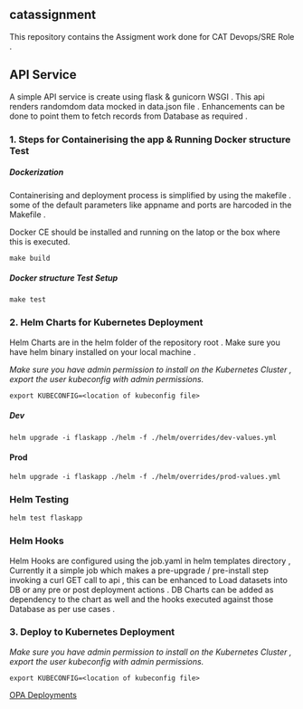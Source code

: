 ## catassignment
This repository contains the Assigment work done for CAT Devops/SRE Role .



## API Service 

A simple API service is create using  flask & gunicorn WSGI . This api renders randomdom data mocked in data.json file . 
Enhancements can be done to point them to fetch records from Database as required .


### 1. Steps for Containerising the app & Running Docker structure Test

##### Dockerization

Containerising and deployment process is simplified by using the makefile . some of the default parameters like appname and ports are harcoded in the Makefile .

Docker CE should be installed and running on the latop or the box where this is executed.


```
make build
```

##### Docker structure Test Setup

```
make test
```


### 2. Helm Charts for Kubernetes Deployment

Helm Charts are in the helm folder of the repository root .  Make sure you have helm binary installed on your local machine . 

*Make sure you have admin permission to install on the Kubernetes Cluster , export the user kubeconfig with admin permissions.*

`export KUBECONFIG=<location of kubeconfig file>`

##### Dev
```
helm upgrade -i flaskapp ./helm -f ./helm/overrides/dev-values.yml
```

#### Prod
```
helm upgrade -i flaskapp ./helm -f ./helm/overrides/prod-values.yml
```

### Helm Testing 

```
helm test flaskapp
```

### Helm Hooks 

Helm Hooks are configured using the job.yaml in helm templates directory , Currently it a simple job which makes a pre-upgrade / pre-install step invoking a curl GET call to api , this can be enhanced to Load datasets into DB or any pre or post deployment actions . DB Charts can be added as dependency to the chart as well and the hooks executed against those Database as per use cases .


### 3. Deploy to Kubernetes Deployment


*Make sure you have admin permission to install on the Kubernetes Cluster , export the user kubeconfig with admin permissions.*

`export KUBECONFIG=<location of kubeconfig file>`


[OPA Deployments](../opa/README.md)





